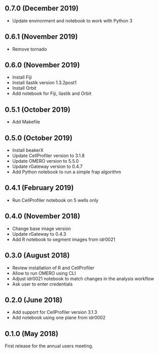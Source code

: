 0.7.0 (December 2019)
---------------------

- Update environment and notebook to work with Python 3

0.6.1 (November 2019)
---------------------

- Remove tornado

0.6.0 (November 2019)
---------------------

- Install Fiji
- Install ilastik version 1.3.2post1
- Install Orbit
- Add notebook for Fiji, ilastik and Orbit

0.5.1 (October 2019)
--------------------

- Add Makefile

0.5.0 (October 2019)
--------------------

- Install beakerX
- Update CellProfiler version to 3.1.8
- Update OMERO version to 5.5.0
- Update rGateway version to 0.4.7
- Add Python notebook to run a simple frap algorithm

0.4.1 (February 2019)
---------------------

- Run CellProfiler notebook on 5 wells only

0.4.0 (November 2018)
---------------------

- Change base image version
- Update rGateway to 0.4.3
- Add R notebook to segment images from idr0021

0.3.0 (August 2018)
-------------------

- Review installation of R and CellProfiler
- Allow to run OMERO using CLI
- Adjust idr0021 notebook to match changes in the analysis workflow
- Ask user to enter credentials

0.2.0 (June 2018)
-----------------

- Add support for CellProfiler version 3.1.3
- Add notebook using one plane from idr0002

0.1.0 (May 2018)
----------------

First release for the annual users meeting.
